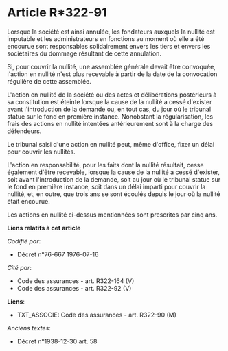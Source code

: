 # Article R*322-91

Lorsque la société est ainsi annulée, les fondateurs auxquels la nullité est imputable et les administrateurs en fonctions au
moment où elle a été encourue sont responsables solidairement envers les tiers et envers les sociétaires du dommage résultant
de cette annulation.

Si, pour couvrir la nullité, une assemblée générale devait être convoquée, l'action en nullité n'est plus recevable à partir
de la date de la convocation régulière de cette assemblée.

L'action en nullité de la société ou des actes et délibérations postérieurs à sa constitution est éteinte lorsque la cause de
la nullité a cessé d'exister avant l'introduction de la demande ou, en tout cas, du jour où le tribunal statue sur le fond en
première instance. Nonobstant la régularisation, les frais des actions en nullité intentées antérieurement sont à la charge
des défendeurs.

Le tribunal saisi d'une action en nullité peut, même d'office, fixer un délai pour couvrir les nullités.

L'action en responsabilité, pour les faits dont la nullité résultait, cesse également d'être recevable, lorsque la cause de
la nullité a cessé d'exister, soit avant l'introduction de la demande, soit au jour où le tribunal statue sur le fond en
première instance, soit dans un délai imparti pour couvrir la nullité, et, en outre, que trois ans se sont écoulés depuis le
jour où la nullité était encourue.

Les actions en nullité ci-dessus mentionnées sont prescrites par cinq ans.

**Liens relatifs à cet article**

_Codifié par_:

  - Décret n°76-667 1976-07-16

_Cité par_:

  - Code des assurances - art. R322-164 (V)
  - Code des assurances - art. R322-92 (V)

**Liens**:

  - TXT_ASSOCIE: Code des assurances - art. R322-90 (M)

_Anciens textes_:

  - Décret n°1938-12-30 art. 58

